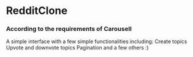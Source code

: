 # RedditClone

### According to the requirements of Carousell

A simple interface with a few simple functionalities including:
Create topics
Upvote and downvote topics
Pagination
and a few others :)